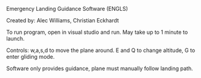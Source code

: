 Emergency Landing Guidance Software (ENGLS)

Created by: Alec Williams, Christian Eckhardt


To run program, open in visual studio and run. May take up to 1 minute to launch.

Controls: w,a,s,d to move the plane around. E and Q to change altitude, G to enter gliding mode.

Software only provides guidance, plane must manually follow landing path.